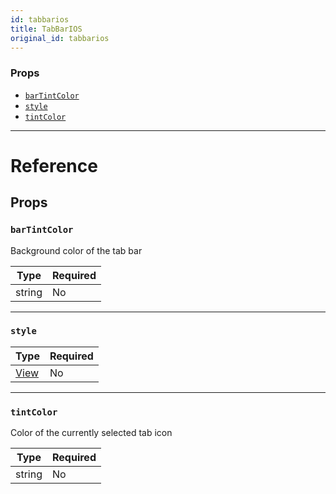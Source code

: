 ```yaml
---
id: tabbarios
title: TabBarIOS
original_id: tabbarios
---
```


### Props

- [`barTintColor`](tabbarios.md#bartintcolor)
- [`style`](tabbarios.md#style)
- [`tintColor`](tabbarios.md#tintcolor)

---

# Reference

## Props

### `barTintColor`

Background color of the tab bar

| Type   | Required |
| ------ | -------- |
| string | No       |

---

### `style`

| Type                  | Required |
| --------------------- | -------- |
| [View](view.md#style) | No       |

---

### `tintColor`

Color of the currently selected tab icon

| Type   | Required |
| ------ | -------- |
| string | No       |

